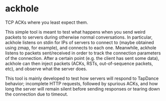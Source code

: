 ackhole
=======

TCP ACKs where you least expect them.

This simple tool is meant to test what happens when you send weird packets
to servers during otherwise normal conversations. In particular, ackhole
listens on stdin for IPs of servers to connect to (maybe obtained using
zmap, for example), and connects to each one. Meanwhile, ackhole listens
to packets sent/received in order to track the connection parameters of
the connection. After a certain point (e.g. the client has sent some
data), ackhole can then inject packets (ACKs, RSTs, out-of-sequence
packets, etc), and observe what the server does.

This tool is mainly developed to test how servers will respond to TapDance
behavior; incomplete HTTP requests, followed by spurious ACKs, and how
long the server will remain silent before sending responses or tearing
down the connection due to timeout.
